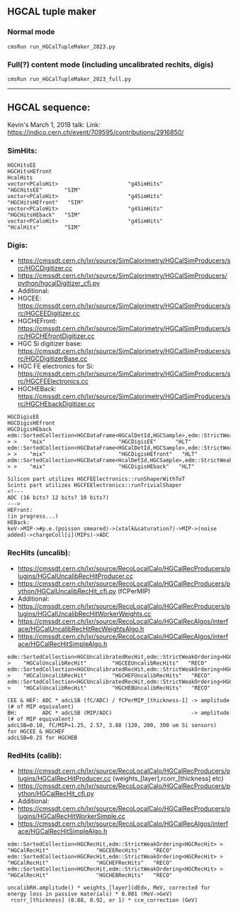 
## HGCAL tuple maker 

### Normal mode
```
cmsRun run_HGCalTupleMaker_2023.py
```

### Full(?) content mode (including uncalibrated rechits, digis)
```
cmsRun run_HGCalTupleMaker_2023_full.py
```

- - - -

## HGCAL sequence:

Kevin's March 1, 2018 talk:
Link: https://indico.cern.ch/event/709595/contributions/2916850/

### SimHits:
```
HGCHitsEE
HGCHitsHEfront
HcalHits
vector<PCaloHit>                      "g4SimHits"                 "HGCHitsEE"       "SIM"     
vector<PCaloHit>                      "g4SimHits"                 "HGCHitsHEfront"   "SIM"     
vector<PCaloHit>                      "g4SimHits"                 "HGCHitsHEback"   "SIM"     
vector<PCaloHit>                      "g4SimHits"                 "HcalHits"        "SIM"
```

### Digis:
* https://cmssdt.cern.ch/lxr/source/SimCalorimetry/HGCalSimProducers/src/HGCDigitizer.cc
* https://cmssdt.cern.ch/lxr/source/SimCalorimetry/HGCalSimProducers/python/hgcalDigitizer_cfi.py
* Additional:
* HGCEE: https://cmssdt.cern.ch/lxr/source/SimCalorimetry/HGCalSimProducers/src/HGCEEDigitizer.cc
* HGCHEFront: https://cmssdt.cern.ch/lxr/source/SimCalorimetry/HGCalSimProducers/src/HGCHEfrontDigitizer.cc
* HGC Si digitizer base: https://cmssdt.cern.ch/lxr/source/SimCalorimetry/HGCalSimProducers/src/HGCDigitizerBase.cc
* HGC FE electronics for Si: https://cmssdt.cern.ch/lxr/source/SimCalorimetry/HGCalSimProducers/src/HGCFEElectronics.cc
* HGCHEBack: https://cmssdt.cern.ch/lxr/source/SimCalorimetry/HGCalSimProducers/src/HGCHEbackDigitizer.cc
```
HGCDigisEE
HGCDigisHEfront
HGCDigisHEback
edm::SortedCollection<HGCDataFrame<HGCalDetId,HGCSample>,edm::StrictWeakOrdering<HGCDataFrame<HGCalDetId,HGCSample> > >    "mix"                       "HGCDigisEE"      "HLT"     
edm::SortedCollection<HGCDataFrame<HGCalDetId,HGCSample>,edm::StrictWeakOrdering<HGCDataFrame<HGCalDetId,HGCSample> > >    "mix"                       "HGCDigisHEfront"   "HLT"     
edm::SortedCollection<HGCDataFrame<HcalDetId,HGCSample>,edm::StrictWeakOrdering<HGCDataFrame<HcalDetId,HGCSample> > >    "mix"                       "HGCDigisHEback"   "HLT"     
```
```
Silicon part utilizes HGCFEElectronics::runShaperWithToT
Scinti part utilizes HGCFEElectronics::runTrivialShaper
<!---
ADC (16 bits? 12 bits? 10 bits?)
--->
HEFront:
(in progress...)
HEBack:  
keV->MIP->#p.e.(poisson smeared)->(xtalk&saturation?)->MIP->(noise added)->chargeColl[i](MIPs)->ADC 
```

### RecHits (uncalib):
* https://cmssdt.cern.ch/lxr/source/RecoLocalCalo/HGCalRecProducers/plugins/HGCalUncalibRecHitProducer.cc
* https://cmssdt.cern.ch/lxr/source/RecoLocalCalo/HGCalRecProducers/python/HGCalUncalibRecHit_cfi.py (fCPerMIP)
* Additional:
* https://cmssdt.cern.ch/lxr/source/RecoLocalCalo/HGCalRecProducers/plugins/HGCalUncalibRecHitWorkerWeights.cc
* https://cmssdt.cern.ch/lxr/source/RecoLocalCalo/HGCalRecAlgos/interface/HGCalUncalibRecHitRecWeightsAlgo.h
* https://cmssdt.cern.ch/lxr/source/RecoLocalCalo/HGCalRecAlgos/interface/HGCalRecHitSimpleAlgo.h
```
edm::SortedCollection<HGCUncalibratedRecHit,edm::StrictWeakOrdering<HGCUncalibratedRecHit> >    "HGCalUncalibRecHit"        "HGCEEUncalibRecHits"   "RECO"    
edm::SortedCollection<HGCUncalibratedRecHit,edm::StrictWeakOrdering<HGCUncalibratedRecHit> >    "HGCalUncalibRecHit"        "HGCHEFUncalibRecHits"   "RECO"    
edm::SortedCollection<HGCUncalibratedRecHit,edm::StrictWeakOrdering<HGCUncalibratedRecHit> >    "HGCalUncalibRecHit"        "HGCHEBUncalibRecHits"   "RECO"    
```
```
CEE & HEF: ADC * adcLSB (fC/ADC) / fCPerMIP_[thickness-1] -> amplitude (# of MIP equivalent)  
BH:        ADC * adcLSB (MIP/ADC)                         -> amplitude (# of MIP equivalent)  
adcLSB=0.10, fC/MIP=1.25, 2.57, 3.88 (120, 200, 300 um Si sensors)  for HGCEE & HGCHEF  
adcLSB=0.25 for HGCHEB  
```

### RedHits (calib):
* https://cmssdt.cern.ch/lxr/source/RecoLocalCalo/HGCalRecProducers/plugins/HGCalRecHitProducer.cc (weights_[layer],rcorr_[thickness] etc)
* https://cmssdt.cern.ch/lxr/source/RecoLocalCalo/HGCalRecProducers/python/HGCalRecHit_cfi.py
* Additional:
* https://cmssdt.cern.ch/lxr/source/RecoLocalCalo/HGCalRecProducers/plugins/HGCalRecHitWorkerSimple.cc
* https://cmssdt.cern.ch/lxr/source/RecoLocalCalo/HGCalRecAlgos/interface/HGCalRecHitSimpleAlgo.h
```
edm::SortedCollection<HGCRecHit,edm::StrictWeakOrdering<HGCRecHit> >    "HGCalRecHit"               "HGCEERecHits"    "RECO"    
edm::SortedCollection<HGCRecHit,edm::StrictWeakOrdering<HGCRecHit> >    "HGCalRecHit"               "HGCHEFRecHits"   "RECO"    
edm::SortedCollection<HGCRecHit,edm::StrictWeakOrdering<HGCRecHit> >    "HGCalRecHit"               "HGCHEBRecHits"   "RECO"    
```
```
uncalibRH.amplitude() * weights_[layer](dEdx, MeV, corrected for energy loss in passive materials) * 0.001 (MeV->GeV)  
 rcorr_[thickness] (0.88, 0.92, or 1) * cce_correction (GeV)
```

